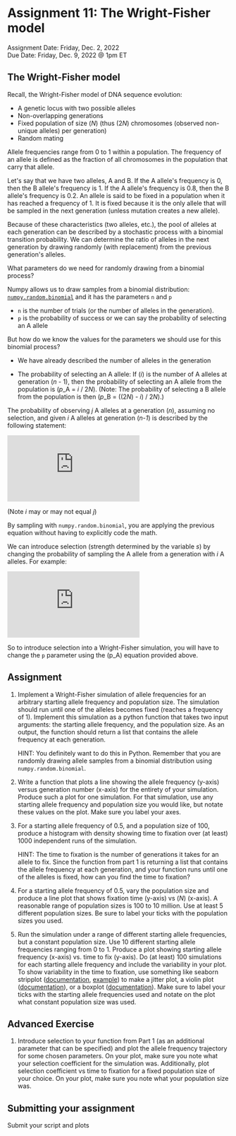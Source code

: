 # Assignment 11: The Wright-Fisher model
Assignment Date: Friday, Dec. 2, 2022 <br>
Due Date: Friday, Dec. 9, 2022 @ 1pm ET <br>

## The Wright-Fisher model

Recall, the Wright-Fisher model of DNA sequence evolution:

- A genetic locus with two possible alleles
- Non-overlapping generations
- Fixed population of size \(*N*\) (thus \(2*N*\) chromosomes (observed non-unique alleles) per generation)
- Random mating

Allele frequencies range from 0 to 1 within a population. The frequency of an allele is defined as the fraction of all chromosomes in the population that carry that allele.

Let's say that we have two alleles, A and B. If the A allele's frequency is 0, then the B allele's frequency is 1. If the A allele's frequency is 0.8, then the B allele's frequency is 0.2. An allele is said to be fixed in a population when it has reached a frequency of 1. It is fixed because it is the only allele that will be sampled in the next generation (unless mutation creates a new allele).

Because of these characteristics (two alleles, etc.), the pool of alleles at each generation can be described by a stochastic process with a binomial transition probability. We can determine the ratio of alleles in the next generation by drawing randomly (with replacement) from the previous generation's alleles.

What parameters do we need for randomly drawing from a binomial process?

Numpy allows us to draw samples from a binomial distribution: [`numpy.random.binomial`](https://numpy.org/doc/stable/reference/random/generated/numpy.random.binomial.html) and it has the parameters `n` and `p`

* `n` is the number of trials (or the number of alleles in the generation).
* `p` is the probability of success or we can say the probability of selecting an A allele

But how do we know the values for the parameters we should use for this binomial process?

* We have already described the number of alleles in the generation

* The probability of selecting an A allele: If \(*i*\) is the number of A alleles at generation \(*n* - 1\), then the probability of selecting an A allele from the population is \(*p*\_A = *i* / 2*N*\). (Note: The probability of selecting a B allele from the population is then \(*p*\_B = \(\(2*N*\) - *i*\) / 2*N*\).)

The probability of observing *j* A alleles at a generation \(*n*\), assuming no selection, and given *i* A alleles at generation \(*n-1*\) is described by the following statement:

![\Large binomial](https://latex.codecogs.com/svg.latex?P%28%20X_n%20%7C%20X_%7Bn-1%7D%20%3D%20i%20%29%20%3D%20%5Cbinom%7B%202N%20%7D%7B%20j%20%7D%20p_i%5Ej%20%28%201%20-%20%7Bp_i%7D%20%29%5E%7B2N-j%7D%20%5Csim%20Binomial%28%20n%3D2N%2C%20p%3D%5Cfrac%7Bi%7D%7B2N%7D%29)

(Note *i* may or may not equal *j*)

By sampling with `numpy.random.binomial`, you are applying the previous equation without having to explicitly code the math.

We can introduce selection (strength determined by the variable *s*) by changing the probability of sampling the A allele from a generation with *i* A alleles. For example:

![\Large p_A = \frac{ i ( 1 + s ) }{ 2N - i + i ( 1 + s )}](https://latex.codecogs.com/svg.latex?%5Cdpi%7B150%7D%20%5Clarge%20p_A%20%3D%20%5Cfrac%7B%20i%20%28%201%20&plus;%20s%20%29%20%7D%7B%202N%20-%20i%20&plus;%20i%20%28%201%20&plus;%20s%20%29%7D)

So to introduce selection into a Wright-Fisher simulation, you will have to change the `p` parameter using the \(p\_A\) equation provided above.

## Assignment

1. Implement a Wright-Fisher simulation of allele frequencies for an arbitrary starting allele frequency and population size. The simulation should run until one of the alleles becomes fixed (reaches a frequency of 1). Implement this simulation as a python function that takes two input arguments: the starting allele frequency, and the population size. As an output, the function should return a list that contains the allele frequency at each generation.

	HINT: You definitely want to do this in Python. Remember that you are randomly drawing allele samples from a binomial distribution using `numpy.random.binomial`.

2. Write a function that plots a line showing the allele frequency (y-axis) versus generation number (x-axis) for the entirety of your simulation. Produce such a plot for one simulation. For that simulation, use any starting allele frequency and population size you would like, but notate these values on the plot. Make sure you label your axes.

3. For a starting allele frequency of 0.5, and a population size of 100, produce a histogram with density showing time to fixation over (at least) 1000 independent runs of the simulation.

    HINT: The time to fixation is the number of generations it takes for an allele to fix. Since the function from part 1 is returning a list that contains the allele frequency at each generation, and your function runs until one of the alleles is fixed, how can you find the time to fixation?

4. For a starting allele frequency of 0.5, vary the population size and produce a line plot that shows fixation time (y-axis) vs \(*N*\) (x-axis). A reasonable range of population sizes is 100 to 10 million. Use at least 5 different population sizes. Be sure to label your ticks with the population sizes you used.

5. Run the simulation under a range of different starting allele frequencies, but a constant population size. Use 10 different starting allele frequencies ranging from 0 to 1. Produce a plot showing starting allele frequency (x-axis) vs. time to fix (y-axis). Do (at least) 100 simulations for each starting allele frequency and include the variability in your plot. To show variability in the time to fixation, use something like seaborn stripplot ([documentation](https://seaborn.pydata.org/generated/seaborn.stripplot.html), [example](https://towardsdatascience.com/jitter-plots-with-pythons-seaborn-62188bf511b8)) to make a jitter plot, a violin plot ([documentation](https://matplotlib.org/stable/api/_as_gen/matplotlib.pyplot.violinplot.html)), or a boxplot ([documentation](https://matplotlib.org/stable/api/_as_gen/matplotlib.pyplot.boxplot.html)). Make sure to label your ticks with the starting allele frequencies used and notate on the plot what constant population size was used.

## Advanced Exercise

1. Introduce selection to your function from Part 1 (as an additional parameter that can be specified) and plot the allele frequency trajectory for some chosen parameters. On your plot, make sure you note what your selection coefficient for the simulation was. Additionally, plot selection coefficient vs time to fixation for a fixed population size of your choice. On your plot, make sure you note what your population size was.

## Submitting your assignment
Submit your script and plots
